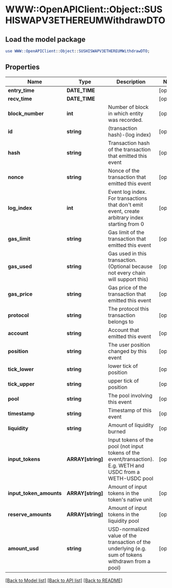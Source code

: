 # WWW::OpenAPIClient::Object::SUSHISWAPV3ETHEREUMWithdrawDTO

## Load the model package
```perl
use WWW::OpenAPIClient::Object::SUSHISWAPV3ETHEREUMWithdrawDTO;
```

## Properties
Name | Type | Description | Notes
------------ | ------------- | ------------- | -------------
**entry_time** | **DATE_TIME** |  | [optional] 
**recv_time** | **DATE_TIME** |  | [optional] 
**block_number** | **int** | Number of block in which entity was recorded. | [optional] 
**id** | **string** | (transaction hash)-(log index) | [optional] 
**hash** | **string** | Transaction hash of the transaction that emitted this event | [optional] 
**nonce** | **string** | Nonce of the transaction that emitted this event | [optional] 
**log_index** | **int** | Event log index. For transactions that don&#39;t emit event, create arbitrary index starting from 0 | [optional] 
**gas_limit** | **string** | Gas limit of the transaction that emitted this event | [optional] 
**gas_used** | **string** | Gas used in this transaction. (Optional because not every chain will support this) | [optional] 
**gas_price** | **string** | Gas price of the transaction that emitted this event | [optional] 
**protocol** | **string** | The protocol this transaction belongs to | [optional] 
**account** | **string** | Account that emitted this event | [optional] 
**position** | **string** | The user position changed by this event | [optional] 
**tick_lower** | **string** | lower tick of position | [optional] 
**tick_upper** | **string** | upper tick of position | [optional] 
**pool** | **string** | The pool involving this event | [optional] 
**timestamp** | **string** | Timestamp of this event | [optional] 
**liquidity** | **string** | Amount of liquidity burned | [optional] 
**input_tokens** | **ARRAY[string]** | Input tokens of the pool (not input tokens of the event/transaction). E.g. WETH and USDC from a WETH-USDC pool | [optional] 
**input_token_amounts** | **ARRAY[string]** | Amount of input tokens in the token&#39;s native unit | [optional] 
**reserve_amounts** | **ARRAY[string]** | Amount of input tokens in the liquidity pool | [optional] 
**amount_usd** | **string** | USD-normalized value of the transaction of the underlying (e.g. sum of tokens withdrawn from a pool) | [optional] 

[[Back to Model list]](../README.md#documentation-for-models) [[Back to API list]](../README.md#documentation-for-api-endpoints) [[Back to README]](../README.md)


